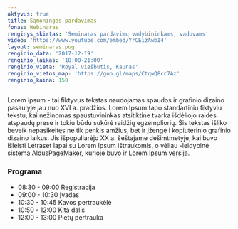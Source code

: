```yaml
---
aktyvus: true
title: Sąmoningas pardavimas
fonas: Webinaras
renginys_skirtas: 'Seminaras pardavimų vadybininkams, vadovams'
video: 'https://www.youtube.com/embed/YrCEizAwbI4'
layout: seminaras.pug
renginio_data: '2017-12-19'
renginio_laikas: '18:00-21:00'
renginio_vieta: 'Royal viešbutis, Kaunas'
renginio_vietos_map: 'https://goo.gl/maps/CtqwQ8cc7Az'
renginio_kaina: 150
---
```

Lorem ipsum - tai fiktyvus tekstas naudojamas spaudos ir grafinio dizaino pasaulyje jau nuo XVI a. pradžios. Lorem Ipsum tapo standartiniu fiktyviu tekstu, kai nežinomas spaustuvininkas atsitiktine tvarka išdėliojo raides atspaudų prese ir tokiu būdu sukūrė raidžių egzempliorių. Šis tekstas išliko beveik nepasikeitęs ne tik penkis amžius, bet ir įžengė i kopiuterinio grafinio dizaino laikus. Jis išpopuliarėjo XX a. šeštajame dešimtmetyje, kai buvo išleisti Letraset lapai su Lorem Ipsum ištraukomis, o vėliau -leidybinė sistema AldusPageMaker, kurioje buvo ir Lorem Ipsum versija.


### Programa

* 08:30 - 09:00 Registracija
* 09:00 - 10:30 Įvadas
* 10:30 - 10:45 Kavos pertraukėlė
* 10:50 - 12:00 Kita dalis
* 12:00 - 13:00 Pietų pertrauka 
